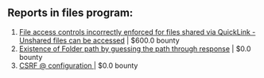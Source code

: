 ## Reports in files program:
1. [File access controls incorrectly enforced for files shared via QuickLink - Unshared files can be accessed](https://hackerone.com/reports/214001) | $600.0 bounty
2. [Existence of Folder path by guessing the path through response](https://hackerone.com/reports/174645) | $0.0 bounty
3. [CSRF @ configuration ](https://hackerone.com/reports/208734) | $0.0 bounty